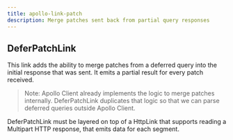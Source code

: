 ```yaml
---
title: apollo-link-patch
description: Merge patches sent back from partial query responses
---
```


## DeferPatchLink
This link adds the ability to merge patches from a deferred query into the initial response that was sent. It emits a partial result for every patch received.

> Note: Apollo Client already implements the logic to merge patches internally. DeferPatchLink duplicates that logic so that we can parse deferred queries outside Apollo Client.

DeferPatchLink must be layered on top of a HttpLink that supports reading a Multipart HTTP response, that emits data for each segment. 